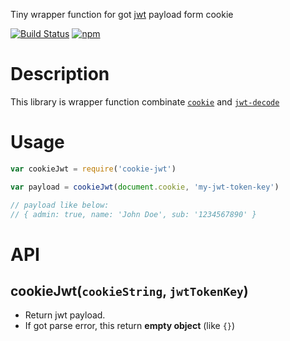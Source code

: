 Tiny wrapper function for got [jwt](http://jwt.io/) payload form cookie

[![Build Status](https://travis-ci.org/inuscript/cookie-jwt.svg?branch=master)](https://travis-ci.org/inuscript/cookie-jwt)
[![npm](https://img.shields.io/npm/v/cookie-jwt.svg?maxAge=2592000)](https://www.npmjs.com/package/cookie-jwt)
# Description
This library is wrapper function combinate [`cookie`](https://github.com/jshttp/cookie) and [`jwt-decode`](https://github.com/auth0/jwt-decode)

# Usage

```js
var cookieJwt = require('cookie-jwt')

var payload = cookieJwt(document.cookie, 'my-jwt-token-key')

// payload like below:
// { admin: true, name: 'John Doe', sub: '1234567890' }
```

# API

## cookieJwt(`cookieString`, `jwtTokenKey`)

* Return jwt payload.
* If got parse error, this return **empty object**  (like `{}`)
